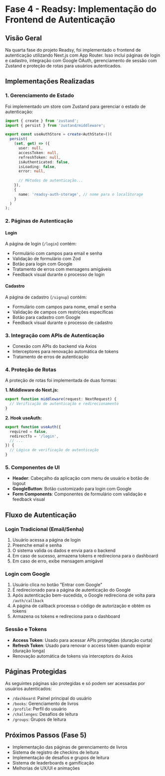 # Fase 4 - Readsy: Implementação do Frontend de Autenticação

## Visão Geral

Na quarta fase do projeto Readsy, foi implementado o frontend de autenticação utilizando Next.js com App Router. Isso inclui páginas de login e cadastro, integração com Google OAuth, gerenciamento de sessão com Zustand e proteção de rotas para usuários autenticados.

## Implementações Realizadas

### 1. Gerenciamento de Estado

Foi implementado um store com Zustand para gerenciar o estado de autenticação:

```typescript
import { create } from 'zustand';
import { persist } from 'zustand/middleware';

export const useAuthStore = create<AuthState>()(
  persist(
    (set, get) => ({
      user: null,
      accessToken: null,
      refreshToken: null,
      isAuthenticated: false,
      isLoading: false,
      error: null,
      
      // Métodos de autenticação...
    }),
    {
      name: 'readsy-auth-storage', // nome para o localStorage
    }
  )
);
```

### 2. Páginas de Autenticação

#### Login

A página de login (`/login`) contém:
- Formulário com campos para email e senha
- Validação de formulário com Zod
- Botão para login com Google
- Tratamento de erros com mensagens amigáveis
- Feedback visual durante o processo de login

#### Cadastro

A página de cadastro (`/signup`) contém:
- Formulário com campos para nome, email e senha
- Validação de campos com restrições específicas
- Botão para cadastro com Google
- Feedback visual durante o processo de cadastro

### 3. Integração com APIs de Autenticação

- Conexão com APIs do backend via Axios
- Interceptores para renovação automática de tokens
- Tratamento de erros de autenticação

### 4. Proteção de Rotas

A proteção de rotas foi implementada de duas formas:

**1. Middleware do Next.js:**
```typescript
export function middleware(request: NextRequest) {
  // Verificação de autenticação e redirecionamento
}
```

**2. Hook useAuth:**
```typescript
export function useAuth({
  required = false,
  redirectTo = '/login',
  // ...
}) {
  // Lógica de verificação de autenticação
}
```

### 5. Componentes de UI

- **Header**: Cabeçalho da aplicação com menu de usuário e botão de logout
- **GoogleButton**: Botão customizado para login com Google
- **Form Components**: Componentes de formulário com validação e feedback visual

## Fluxo de Autenticação

### Login Tradicional (Email/Senha)

1. Usuário acessa a página de login
2. Preenche email e senha
3. O sistema valida os dados e envia para o backend
4. Em caso de sucesso, armazena tokens e redireciona para o dashboard
5. Em caso de erro, exibe mensagem amigável

### Login com Google

1. Usuário clica no botão "Entrar com Google"
2. É redirecionado para a página de autenticação do Google
3. Após autenticação bem-sucedida, o Google redireciona de volta para `/auth/callback`
4. A página de callback processa o código de autorização e obtém os tokens
5. Armazena os tokens e redireciona para o dashboard

### Sessão e Tokens

- **Access Token**: Usado para acessar APIs protegidas (duração curta)
- **Refresh Token**: Usado para renovar o access token quando expirar (duração longa)
- Renovação automática de tokens via interceptors do Axios

## Páginas Protegidas

As seguintes páginas são protegidas e só podem ser acessadas por usuários autenticados:

- `/dashboard`: Painel principal do usuário
- `/books`: Gerenciamento de livros
- `/profile`: Perfil do usuário
- `/challenges`: Desafios de leitura
- `/groups`: Grupos de leitura

## Próximos Passos (Fase 5)

- Implementação das páginas de gerenciamento de livros
- Sistema de registro de checkins de leitura
- Implementação de desafios e grupos de leitura
- Sistema de leaderboards e gamificação
- Melhorias de UX/UI e animações 